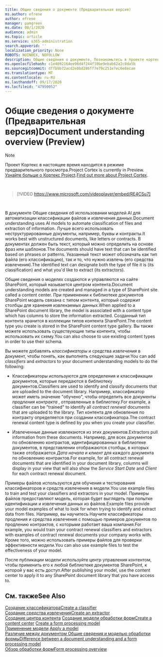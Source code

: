 ```yaml
---
title: Общие сведения о документе (Предварительная версия)
ms.author: efrene
author: efrene
manager: pamgreen
ms.date: 08/1/2020
audience: admin
ms.topic: article
ms.service: o365-administration
search.appverid: ''
localization_priority: None
ROBOTS: NOINDEX, NOFOLLOW
description: Общие сведения о документе, Познакомьтесь в проекте кортекс.
ms.openlocfilehash: c1e4092164ee96d4f244f10be9ebab62a2c8da5b
ms.sourcegitcommit: dffb9b72acd2e0bd286ff7e79c251e7ec6e8ecae
ms.translationtype: MT
ms.contentlocale: ru-RU
ms.lasthandoff: 09/17/2020
ms.locfileid: "47950052"
---
```

# <a name="document-understanding-overview-preview"></a><span data-ttu-id="49eec-103">Общие сведения о документе (Предварительная версия)</span><span class="sxs-lookup"><span data-stu-id="49eec-103">Document understanding overview (Preview)</span></span>
> [!Note] 
> <span data-ttu-id="49eec-104">Проект Кортекс в настоящее время находится в режиме предварительного просмотра.</span><span class="sxs-lookup"><span data-stu-id="49eec-104">Project Cortex is currently in Preview.</span></span> <span data-ttu-id="49eec-105">[Узнайте больше о Кортекс Project](https://aka.ms/projectcortex).</span><span class="sxs-lookup"><span data-stu-id="49eec-105">[Find out more about Project Cortex](https://aka.ms/projectcortex).</span></span>

</br>

> [!VIDEO https://www.microsoft.com/videoplayer/embed/RE4CSu7] 

</br>

<span data-ttu-id="49eec-106">В документе Общие сведения об использовании моделей AI для автоматизации классификации файлов и извлечения данных.</span><span class="sxs-lookup"><span data-stu-id="49eec-106">Document understanding uses AI models to automate classification of files and extraction of information.</span></span> <span data-ttu-id="49eec-107">Лучше всего использовать неструктурированные документы, например, буквы и контракты.</span><span class="sxs-lookup"><span data-stu-id="49eec-107">It works best with unstructured documents, like letters or contracts.</span></span> <span data-ttu-id="49eec-108">В документах должен быть текст, который можно определить на основе фраз или шаблонов.</span><span class="sxs-lookup"><span data-stu-id="49eec-108">The documents should have text that can be identified based on phrases or patterns.</span></span> <span data-ttu-id="49eec-109">Указанный текст может обозначать как тип файла (его классификацию), так и то, что нужно извлечь (его средства извлечения).</span><span class="sxs-lookup"><span data-stu-id="49eec-109">The identified text can designate both the type of file it is (its classification) and what you'd like to extract (its extractors).</span></span>

<span data-ttu-id="49eec-110">Общие сведения о моделях создаются и управляются на сайте SharePoint, который называется центром контента.</span><span class="sxs-lookup"><span data-stu-id="49eec-110">Document understanding models are created and managed in a type of SharePoint site called a content center.</span></span> <span data-ttu-id="49eec-111">При применении к библиотеке документов SharePoint модель связана с типом контента, который содержит столбцы для хранения извлекаемых данных.</span><span class="sxs-lookup"><span data-stu-id="49eec-111">When applied to a SharePoint document library, the model is associated with a content type which has columns to store the information extracted.</span></span> <span data-ttu-id="49eec-112">Созданный тип контента хранится в коллекции типов контента SharePoint.</span><span class="sxs-lookup"><span data-stu-id="49eec-112">The content type you create is stored in the SharePoint content type gallery.</span></span> <span data-ttu-id="49eec-113">Вы также можете использовать существующие типы контента, чтобы использовать их схему.</span><span class="sxs-lookup"><span data-stu-id="49eec-113">You can also choose to use existing content types in order to use their schema.</span></span>

<span data-ttu-id="49eec-114">Вы можете добавлять *классификаторы* и средства *извлечения* в документ, чтобы понять, как выполнять следующие задачи:</span><span class="sxs-lookup"><span data-stu-id="49eec-114">You can add *classifiers* and *extractors* to your document understanding models to do the following:</span></span> 

- <span data-ttu-id="49eec-115">Классификаторы используются для определения и классификации документов, которые передаются в библиотеку документов.</span><span class="sxs-lookup"><span data-stu-id="49eec-115">Classifiers are used to identify and classify documents that are uploaded to the document library.</span></span> <span data-ttu-id="49eec-116">Например, классификатор может иметь значение "обучено", чтобы определить все документы *продления контракта* , отправленные в библиотеку.</span><span class="sxs-lookup"><span data-stu-id="49eec-116">For example, a classifier can be "trained" to identify all *contract renewal* documents that are uploaded to the library.</span></span> <span data-ttu-id="49eec-117">Тип контента для обновления по контракту определяется при создании классификатора.</span><span class="sxs-lookup"><span data-stu-id="49eec-117">The contract renewal content type is defined by you when you create your classifier.</span></span>

- <span data-ttu-id="49eec-118">Извлеченные данные извлекаются из этих документов.</span><span class="sxs-lookup"><span data-stu-id="49eec-118">Extractors pull information from these documents.</span></span> <span data-ttu-id="49eec-119">Например, для всех документов по обновлению контрактов, идентифицированных в библиотеке документов, в представлении отображаются столбцы, в которых также отображается *Дата начала* и  *клиент* для каждого документа по обновлению контрактов.</span><span class="sxs-lookup"><span data-stu-id="49eec-119">For example, for all contract renewal documents that are identified in your document library, columns will display in your view that will also show the *Service Start Date* and  *Client* for each contract renewal document.</span></span> 

<span data-ttu-id="49eec-120">Примеры файлов используются для обучения и тестирования классификаторов и средств извлечения в модели.</span><span class="sxs-lookup"><span data-stu-id="49eec-120">You use example files to train and test your classifiers and extractors in your model.</span></span> <span data-ttu-id="49eec-121">Примеры файлов предоставляют модель, которая будет выглядеть при попытке идентификации и извлечения данных из файлов.</span><span class="sxs-lookup"><span data-stu-id="49eec-121">Example files provide your model examples of what to look for when trying to identify and extract data from files.</span></span> <span data-ttu-id="49eec-122">Например, вы научитесь Научите классификаторы продления и средства извлечения с помощью примеров документов по продлению контрактов, с которыми работает ваша компания.</span><span class="sxs-lookup"><span data-stu-id="49eec-122">For example, you would train your contract renewal classifiers and extractors with examples of contract renewal documents your company works with.</span></span> <span data-ttu-id="49eec-123">Кроме того, можно использовать примеры файлов для проверки эффективности модели.</span><span class="sxs-lookup"><span data-stu-id="49eec-123">You can also use example files to test the effectiveness of your model.</span></span>

<span data-ttu-id="49eec-124">После публикации модели используйте центр управления контентом, чтобы применить его к любой библиотеке документов SharePoint, к которой у вас есть доступ.</span><span class="sxs-lookup"><span data-stu-id="49eec-124">After publishing your model, use the content center to apply it to any SharePoint document library that you have access to.</span></span>  


## <a name="see-also"></a><span data-ttu-id="49eec-125">См. также</span><span class="sxs-lookup"><span data-stu-id="49eec-125">See Also</span></span>
[<span data-ttu-id="49eec-126">Создание классификатора</span><span class="sxs-lookup"><span data-stu-id="49eec-126">Create a classifier</span></span>](create-a-classifier.md)</br>
[<span data-ttu-id="49eec-127">Создание средства извлечения</span><span class="sxs-lookup"><span data-stu-id="49eec-127">Create an extractor</span></span>](create-an-extractor.md)</br>
<span data-ttu-id="49eec-128">[Создание центра контента](create-a-content-center.md) 
 [Создание модели обработки форм](create-a-form-processing-model.md)</span><span class="sxs-lookup"><span data-stu-id="49eec-128">[Create a content center](create-a-content-center.md)
[Create a form processing model](create-a-form-processing-model.md)</span></span></br>
<span data-ttu-id="49eec-129">[Применение модели](apply-a-model.md) </span><span class="sxs-lookup"><span data-stu-id="49eec-129">[Apply a model](apply-a-model.md) </span></span>  
[<span data-ttu-id="49eec-130">Различие между документом Общие сведения и моделью обработки формы</span><span class="sxs-lookup"><span data-stu-id="49eec-130">Difference between a document understanding and a form processing model</span></span>](difference-between-document-understanding-and-form-processing-model.md)  
[<span data-ttu-id="49eec-131">Обзор обработки форм</span><span class="sxs-lookup"><span data-stu-id="49eec-131">Form processing overview</span></span>](form-processing-overview.md)




